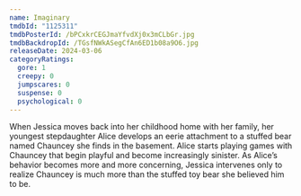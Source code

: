 ```yaml
---
name: Imaginary
tmdbId: "1125311"
tmdbPosterId: /bPCxkrCEGJmaYfvdXj0x3mCLbGr.jpg
tmdbBackdropId: /TGsfNWkASegCfAn6ED1b08a9O6.jpg
releaseDate: 2024-03-06
categoryRatings:
  gore: 1
  creepy: 0
  jumpscares: 0
  suspense: 0
  psychological: 0
---
```

When Jessica moves back into her childhood home with her family, her youngest stepdaughter Alice develops an eerie attachment to a stuffed bear named Chauncey she finds in the basement. Alice starts playing games with Chauncey that begin playful and become increasingly sinister. As Alice’s behavior becomes more and more concerning, Jessica intervenes only to realize Chauncey is much more than the stuffed toy bear she believed him to be.